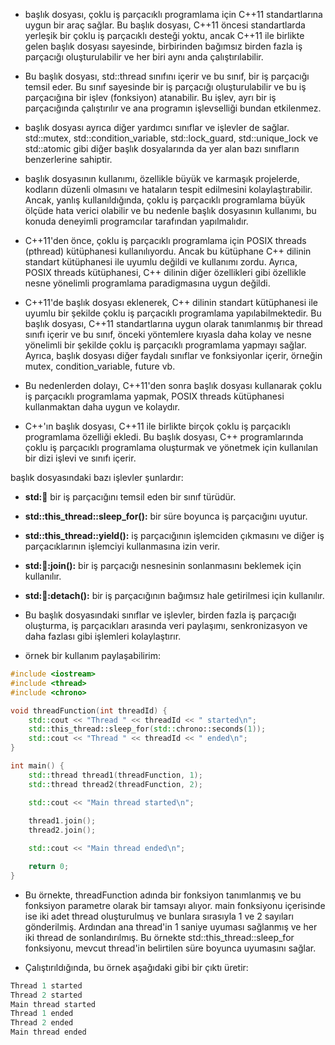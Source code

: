 - <thread> başlık dosyası, çoklu iş parçacıklı programlama için C++11 standartlarına uygun bir araç sağlar. Bu başlık dosyası, C++11 öncesi standartlarda yerleşik bir çoklu iş parçacıklı desteği yoktu, ancak C++11 ile birlikte gelen <thread> başlık dosyası sayesinde, birbirinden bağımsız birden fazla iş parçacığı oluşturulabilir ve her biri aynı anda çalıştırılabilir.

- Bu başlık dosyası, std::thread sınıfını içerir ve bu sınıf, bir iş parçacığı temsil eder. Bu sınıf sayesinde bir iş parçacığı oluşturulabilir ve bu iş parçacığına bir işlev (fonksiyon) atanabilir. Bu işlev, ayrı bir iş parçacığında çalıştırılır ve ana programın işlevselliği bundan etkilenmez.

- <thread> başlık dosyası ayrıca diğer yardımcı sınıflar ve işlevler de sağlar. std::mutex, std::condition_variable, std::lock_guard, std::unique_lock ve std::atomic gibi diğer başlık dosyalarında da yer alan bazı sınıfların benzerlerine sahiptir.

- <thread> başlık dosyasının kullanımı, özellikle büyük ve karmaşık projelerde, kodların düzenli olmasını ve hataların tespit edilmesini kolaylaştırabilir. Ancak, yanlış kullanıldığında, çoklu iş parçacıklı programlama büyük ölçüde hata verici olabilir ve bu nedenle <thread> başlık dosyasının kullanımı, bu konuda deneyimli programcılar tarafından yapılmalıdır.

- C++11'den önce, çoklu iş parçacıklı programlama için POSIX threads (pthread) kütüphanesi kullanılıyordu. Ancak bu kütüphane C++ dilinin standart kütüphanesi ile uyumlu değildi ve kullanımı zordu. Ayrıca, POSIX threads kütüphanesi, C++ dilinin diğer özellikleri gibi özellikle nesne yönelimli programlama paradigmasına uygun değildi.

- C++11'de <thread> başlık dosyası eklenerek, C++ dilinin standart kütüphanesi ile uyumlu bir şekilde çoklu iş parçacıklı programlama yapılabilmektedir. Bu başlık dosyası, C++11 standartlarına uygun olarak tanımlanmış bir thread sınıfı içerir ve bu sınıf, önceki yöntemlere kıyasla daha kolay ve nesne yönelimli bir şekilde çoklu iş parçacıklı programlama yapmayı sağlar. Ayrıca, <thread> başlık dosyası diğer faydalı sınıflar ve fonksiyonlar içerir, örneğin mutex, condition_variable, future vb.

- Bu nedenlerden dolayı, C++11'den sonra <thread> başlık dosyası kullanarak çoklu iş parçacıklı programlama yapmak, POSIX threads kütüphanesi kullanmaktan daha uygun ve kolaydır.

- C++'ın <thread> başlık dosyası, C++11 ile birlikte birçok çoklu iş parçacıklı programlama özelliği ekledi. Bu başlık dosyası, C++ programlarında çoklu iş parçacıklı programlama oluşturmak ve yönetmek için kullanılan bir dizi işlevi ve sınıfı içerir.

<thread> başlık dosyasındaki bazı işlevler şunlardır:

- **std::thread:** bir iş parçacığını temsil eden bir sınıf türüdür.
- **std::this_thread::sleep_for():** bir süre boyunca iş parçacığını uyutur.
- **std::this_thread::yield():** iş parçacığının işlemciden çıkmasını ve diğer iş parçacıklarının işlemciyi kullanmasına izin verir.
- **std::thread::join():** bir iş parçacığı nesnesinin sonlanmasını beklemek için kullanılır.
- **std::thread::detach():** bir iş parçacığının bağımsız hale getirilmesi için kullanılır.
- Bu başlık dosyasındaki sınıflar ve işlevler, birden fazla iş parçacığı oluşturma, iş parçacıkları arasında veri paylaşımı, senkronizasyon ve daha fazlası gibi işlemleri kolaylaştırır.


- örnek bir kullanım paylaşabilirim:

```CPP
#include <iostream>
#include <thread>
#include <chrono>

void threadFunction(int threadId) {
    std::cout << "Thread " << threadId << " started\n";
    std::this_thread::sleep_for(std::chrono::seconds(1));
    std::cout << "Thread " << threadId << " ended\n";
}

int main() {
    std::thread thread1(threadFunction, 1);
    std::thread thread2(threadFunction, 2);

    std::cout << "Main thread started\n";
    
    thread1.join();
    thread2.join();

    std::cout << "Main thread ended\n";

    return 0;
}

```

- Bu örnekte, threadFunction adında bir fonksiyon tanımlanmış ve bu fonksiyon parametre olarak bir tamsayı alıyor. main fonksiyonu içerisinde ise iki adet thread oluşturulmuş ve bunlara sırasıyla 1 ve 2 sayıları gönderilmiş. Ardından ana thread'in 1 saniye uyuması sağlanmış ve her iki thread de sonlandırılmış. Bu örnekte std::this_thread::sleep_for fonksiyonu, mevcut thread'in belirtilen süre boyunca uyumasını sağlar.

- Çalıştırıldığında, bu örnek aşağıdaki gibi bir çıktı üretir:

```CPP
Thread 1 started
Thread 2 started
Main thread started
Thread 1 ended
Thread 2 ended
Main thread ended

```

















































